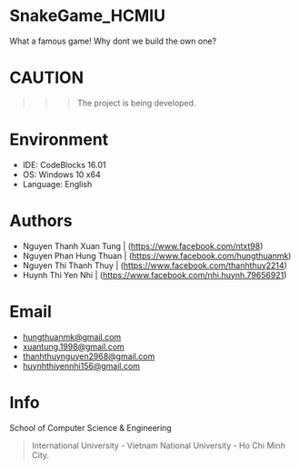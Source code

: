 # SnakeGame_HCMIU
What a famous game! Why dont we build the own one?
# CAUTION
>>> The project is being developed.
# Environment
  + IDE: CodeBlocks 16.01
  + OS: Windows 10 x64
  + Language: English
# Authors
  + Nguyen Thanh Xuan Tung | (https://www.facebook.com/ntxt98)
  + Nguyen Phan Hung Thuan | (https://www.facebook.com/hungthuanmk)
  + Nguyen Thi Thanh Thuy  | (https://www.facebook.com/thanhthuy2214)
  + Huynh Thi Yen Nhi      | (https://www.facebook.com/nhi.huynh.79656921)
# Email
  + hungthuanmk@gmail.com
  + xuantung.1998@gmail.com
  + thanhthuynguyen2968@gmail.com
  + huynhthiyennhi156@gmail.com
# Info
School of Computer Science & Engineering
> International University - Vietnam National University - Ho Chi Minh City.
